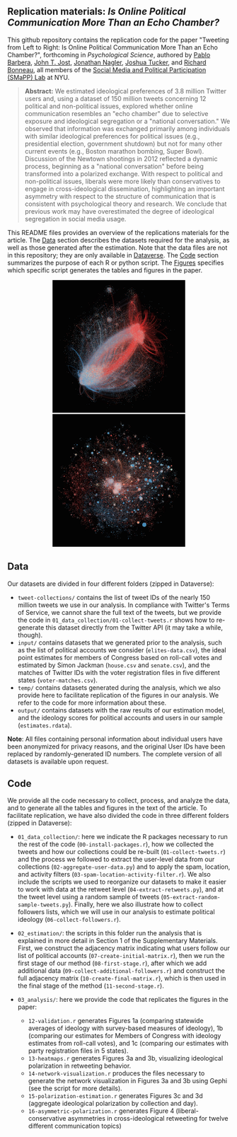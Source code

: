 Replication materials: _Is Online Political Communication More Than an Echo Chamber?_
--------------

This github repository contains the replication code for the paper "Tweeting from Left to Right: Is Online Political Communication More Than an Echo Chamber?", forthcoming in _Psychological Science_, authored by [Pablo Barbera](http://www.pablobarbera.com), [John T. Jost](http://psych.nyu.edu/jost/), [Jonathan Nagler](http://politics.as.nyu.edu/object/JonathanNagler), [Joshua Tucker](https://files.nyu.edu/jat7/public/), and [Richard Bonneau](http://bonneaulab.bio.nyu.edu/), all members of the [Social Media and Political Participation (SMaPP) Lab](http://smapp.nyu.edu/) at NYU.

> __Abstract:__
> We estimated ideological preferences of 3.8 million Twitter users and, using a dataset of 150 million tweets concerning 12 political and non-political issues, explored whether online communication resembles an "echo chamber" due to selective exposure and ideological segregation or a "national conversation." We observed that information was exchanged primarily among individuals with similar ideological preferences for political issues (e.g., presidential election, government shutdown) but not for many other current events (e.g., Boston marathon bombing, Super Bowl). Discussion of the Newtown shootings in 2012 reflected a dynamic process, beginning as a "national conversation" before being transformed into a polarized exchange. With respect to political and non-political issues, liberals were more likely than conservatives to engage in cross-ideological dissemination, highlighting an important asymmetry with respect to the structure of communication that is consistent with psychological theory and research. We conclude that previous work may have overestimated the degree of ideological segregation in social media usage.

This README files provides an overview of the replications materials for the article. The [Data](#https://github.com/pablobarbera/echo_chambers#data) section describes the datasets required for the analysis, as well as those generated after the estimation. Note that the data files are not in this repository; they are only available in [Dataverse](https://dataverse.harvard.edu/dataset.xhtml?persistentId=doi:10.7910/DVN/F9ICHH). The [Code](#https://github.com/pablobarbera/echo_chambers#code) section summarizes the purpose of each R or python script. The [Figures](#https://github.com/pablobarbera/echo_chambers#figures) specifies which specific script generates the tables and figures in the paper.

<p align="center"><img src="plots/figure3a.jpg" width="300px"/>
	<img src="plots/figure3b.jpg" width="300px"/></p>

## Data

Our datasets are divided in four different folders (zipped in Dataverse):

- `tweet-collections/` contains the list of tweet IDs of the nearly 150 million tweets we use in our analysis. In compliance with Twitter's Terms of Service, we cannot share the full text of the tweets, but we provide the code in `01_data_collection/01-collect-tweets.r` shows how to re-generate this dataset directly from the Twitter API (it may take a while, though).
- `input/` contains datasets that we generated prior to the analysis, such as the list of political accounts we consider (`elites-data.csv`), the ideal point estimates for members of Congress based on roll-call votes and estimated by Simon Jackman (`house.csv` and `senate.csv`), and the matches of Twitter IDs with the voter registration files in five different states (`voter-matches.csv`).
- `temp/` contains datasets generated during the analysis, which we also provide here to facilitate replication of the figures in our analysis. We refer to the code for more information about these.
- `output/` contains datasets with the raw results of our estimation model, and the ideology scores for political accounts and users in our sample (`estimates.rdata`).

__Note__: All files containing personal information about individual users have been anonymized for privacy reasons, and the original User IDs have been replaced by randomly-generated ID numbers. The complete version of all datasets is available upon request.

## Code

We provide all the code necessary to collect, process, and analyze the data, and to generate all the tables and figures in the text of the article. To facilitate replication, we have also divided the code in three different folders (zipped in Dataverse):

- `01_data_collection/`: here we indicate the R packages necessary to run the rest of the code (`00-install-packages.r`), how we collected the tweets and how our collections could be re-built (`01-collect-tweets.r`) and the process we followed to extract the user-level data from our collections (`02-aggregate-user-data.py`) and to apply the spam, location, and activity filters (`03-spam-location-activity-filter.r`). We also include the scripts we used to reorganize our datasets to make it easier to work with data at the retweet level (`04-extract-retweets.py`), and at the tweet level using a random sample of tweets (`05-extract-random-sample-tweets.py`). Finally, here we also illustrate how to collect followers lists, which we will use in our analysis to estimate political ideology (`06-collect-followers.r`).

- `02_estimation/`: the scripts in this folder run the analysis that is explained in more detail in Section 1 of the Supplementary Materials. First, we construct the adjacency matrix indicating what users follow our list of political accounts (`07-create-initial-matrix.r`), then we run the first stage of our method (`08-first-stage.r`), after which we add additional data (`09-collect-additional-followers.r`) and construct the full adjacency matrix (`10-create-final-matrix.r`), which is then used in the final stage of the method (`11-second-stage.r`).

- `03_analysis/`: here we provide the code that replicates the figures in the paper:
	* `12-validation.r` generates Figures 1a (comparing statewide averages of ideology with survey-based measures of ideology), 1b (comparing our estimates for Members of Congress with ideology estimates from roll-call votes), and 1c (comparing our estimates with party registration files in 5 states).
	* `13-heatmaps.r` generates Figures 3a and 3b, visualizing ideological polarization in retweeting behavior.
	* `14-network-visualization.r` produces the files necessary to generate the network visualization in Figures 3a and 3b using Gephi (see the script for more details).
	* `15-polarization-estimation.r` generates Figures 3c and 3d (aggregate ideological polarization by collection and day).
	* `16-asymmetric-polarization.r` generates Figure 4 (liberal-conservative asymmetries in cross-ideological retweeting for twelve different communication topics)











